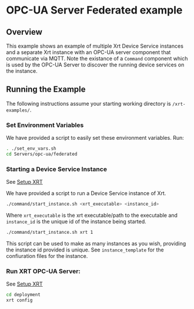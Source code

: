 # OPC-UA Server Federated example

## Overview

This example shows an example of multiple Xrt Device Service instances and a separate Xrt instance with an OPC-UA server component that communicate via MQTT. Note the existance of a `Command` component which is used by the OPC-UA Server to discover the running device services on the instance.

## Running the Example

The following instructions assume your starting working directory is `/xrt-examples/`.

### **Set Environment Variables**

We have provided a script to easily set these environment variables. Run:

```bash
. ./set_env_vars.sh
cd Servers/opc-ua/federated
```

### **Starting a Device Service Instance**

See [Setup XRT](../../DeviceServices/interactive-walkthrough/setup-xrt.md)

We have provided a script to run a Device Service instance of Xrt.

```bash
./command/start_instance.sh <xrt_executable> <instance_id>
```

Where `xrt_executable` is the xrt executable/path to the executable and `instance_id` is the unique id of the instance being started.

```bash
./command/start_instance.sh xrt 1
```

This script can be used to make as many instances as you wish, providing the instance id provided is unique.
See `instance_template` for the confiuration files for the instance.

### **Run XRT OPC-UA Server:**

See [Setup XRT](../../DeviceServices/interactive-walkthrough/setup-xrt.md)

```bash
cd deployment
xrt config
```
